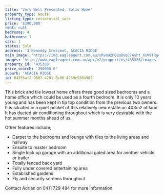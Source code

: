 ```yaml
---
title: 'Very Well Presented, Solid Home'
property_type: House
listing_type: residential_sale
price: '$390,000'
rent: null
bedrooms: 4
bathrooms: 1
cars: 1
status: Sold
address: '3 Kennedy Crescent, ACACIA RIDGE'
main_image: 'https://img.eagleagent.com.au/uRvm9ZPQ2uByqC7Ayht_XxV9TRg=/1280x854/smart/https://s3-us-west-2.amazonaws.com/eagleagent-orig/images/6823995/114622167-image-M.jpg'
images: 'http://www.eagleagent.com.au/api/v2/properties/435386/images'
property_id: '435386'
price_search: '390000.0'
suburb: 'ACACIA RIDGE'
id: 04356af2-9507-4281-8c86-4259e9304982
---
```

This brick and tile lowset home offers three good sized bedrooms and a home office which could be used as a fourth bedroom. It is only 10 years young and has been kept in tip top condition from the previous two owners. It is situated in a quiet pocket of this relatively new estate on 403m2 of land. It has ducted air conditioning throughout which is very desirable with the hot summer months ahead of us.

Other features include;
*  Carpet to the bedrooms and lounge with tiles to the living areas and hallway
*  Ensuite to master bedroom
*  Single lock up garage with an additional gated area for another vehicle or trailer
*  Totally fenced back yard
*  Fully under covered entertaining area
*  Established gardens
*  Fly and security screens throughout

Contact Adrian on 0411 729 484 for more information